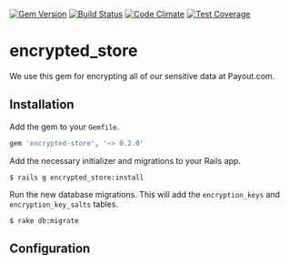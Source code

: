 [![Gem Version](https://badge.fury.io/rb/encrypted_store.svg)](https://badge.fury.io/rb/encrypted_store) [![Build Status](https://travis-ci.org/payout/encrypted_store.svg?branch=master)](https://travis-ci.org/payout/encrypted_store) [![Code Climate](https://codeclimate.com/github/payout/encrypted_store/badges/gpa.svg)](https://codeclimate.com/github/payout/encrypted_store) [![Test Coverage](https://codeclimate.com/github/payout/encrypted_store/badges/coverage.svg)](https://codeclimate.com/github/payout/encrypted_store/coverage)

# encrypted_store
We use this gem for encrypting all of our sensitive data at Payout.com.

## Installation
Add the gem to your `Gemfile`.
```ruby
gem 'encrypted-store', '~> 0.2.0'
```

Add the necessary initializer and migrations to your Rails app.
```
$ rails g encrypted_store:install
```

Run the new database migrations. This will add the `encryption_keys` and `encryption_key_salts` tables.
```
$ rake db:migrate
```

## Configuration
